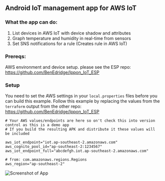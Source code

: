 ## Android IoT management app for AWS IoT

### What the app can do:
1. List devices in AWS IoT with device shadow and attributes
2. Graph temperature and humidity in real-time from sensors
3. Set SNS notifications for a rule (Creates rule in AWS IoT)

### Prereqs:
AWS environment and device setup. please see the ESP repo: https://github.com/BenEdridge/Ippon_IoT_ESP

### Setup
You need to set the AWS settings in your `local.properties` files before you can build 
this example. Follow this example by replacing the values from the `terraform` output from the 
other repo: https://github.com/BenEdridge/Ippon_IoT_ESP 

```
# Your AWS values/endpoints are here so on't check this into version control as this is a demo app 
# If you build the resulting APK and distribute it these values will be included
  
aws_iot_endpoint="iot.ap-southeast-2.amazonaws.com"
aws_cognito_pool_id="ap-southeast-2:1234567"
aws_iot_endpoint_full="abcdefgh.iot.ap-southeast-2.amazonaws.com"
  
# from: com.amazonaws.regions.Regions
aws_region="ap-southeast-2"
```
![Screenshot of App](https://raw.githubusercontent.com/BenEdridge/Ippon_IoT_Android/aws_iot_app_screenshot_shadow.png)